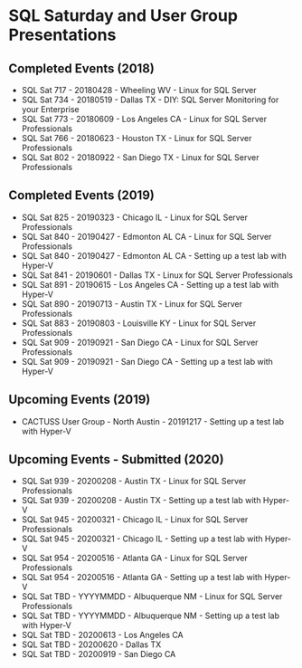 # SQL Saturday and User Group Presentations

## Completed Events (2018)

- SQL Sat 717 - 20180428 - Wheeling WV - Linux for SQL Server
- SQL Sat 734 - 20180519 - Dallas TX - DIY: SQL Server Monitoring for your Enterprise
- SQL Sat 773 - 20180609 - Los Angeles CA - Linux for SQL Server Professionals
- SQL Sat 766 - 20180623 - Houston TX - Linux for SQL Server Professionals
- SQL Sat 802 - 20180922 - San Diego TX - Linux for SQL Server Professionals

## Completed Events (2019)

- SQL Sat 825 - 20190323 - Chicago IL - Linux for SQL Server Professionals
- SQL Sat 840 - 20190427 - Edmonton AL CA - Linux for SQL Server Professionals
- SQL Sat 840 - 20190427 - Edmonton AL CA - Setting up a test lab with Hyper-V
- SQL Sat 841 - 20190601 - Dallas TX - Linux for SQL Server Professionals
- SQL Sat 891 - 20190615 - Los Angeles CA - Setting up a test lab with Hyper-V
- SQL Sat 890 - 20190713 - Austin TX - Linux for SQL Server Professionals
- SQL Sat 883 - 20190803 - Louisville KY - Linux for SQL Server Professionals
- SQL Sat 909 - 20190921 - San Diego CA - Linux for SQL Server Professionals
- SQL Sat 909 - 20190921 - San Diego CA - Setting up a test lab with Hyper-V

## Upcoming Events (2019)
- CACTUSS User Group - North Austin - 20191217 - Setting up a test lab with Hyper-V

## Upcoming Events - Submitted (2020)
- SQL Sat 939 - 20200208 - Austin TX - Linux for SQL Server Professionals
- SQL Sat 939 - 20200208 - Austin TX - Setting up a test lab with Hyper-V
- SQL Sat 945 - 20200321 - Chicago IL - Linux for SQL Server Professionals
- SQL Sat 945 - 20200321 - Chicago IL - Setting up a test lab with Hyper-V
- SQL Sat 954 - 20200516 - Atlanta GA - Linux for SQL Server Professionals
- SQL Sat 954 - 20200516 - Atlanta GA - Setting up a test lab with Hyper-V
- SQL Sat TBD - YYYYMMDD - Albuquerque NM - Linux for SQL Server Professionals
- SQL Sat TBD - YYYYMMDD - Albuquerque NM - Setting up a test lab with Hyper-V
- SQL Sat TBD - 20200613 - Los Angeles CA
- SQL Sat TBD - 20200620 - Dallas TX
- SQL Sat TBD - 20200919 - San Diego CA
